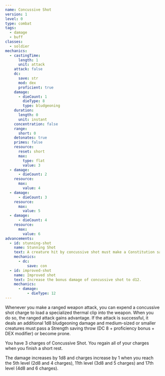 ```yaml
---
name: Concussive Shot
version: 1
level: 0
type: combat
tags:
  - damage
  - buff
classes:
  - soldier
mechanics:
  - castingTime:
      length: 1
      unit: attack
    attack: false
    dc:
      save: str
      mod: dex
      proficient: true
    damage:
      - dieCount: 1
        dieType: 8
        type: bludgeoning
    duration:
      length: 0
      unit: instant
    concentration: false
    range:
      short: 0
    detonates: true
    primes: false
    resource:
      reset: short
      max:
        type: flat
        value: 3
  - damage:
      - dieCount: 2
    resource:
      max:
        value: 4
  - damage:
      - dieCount: 3
    resource:
      max:
        value: 5
  - damage:
      - dieCount: 4
    resource:
      max:
        value: 6
advancements:
  - id: stunning-shot
    name: Stunning Shot
    text: A creature hit by concussive shot must make a Constitution saving throw instead of a Strength saving throw. On a failed save, the creature is stunned until the end of its next turn.
    mechanics:
      - dc:
          save: con
  - id: improved-shot
    name: Improved shot
    text: Increase the bonus damage of concussive shot to d12.
    mechanics:
      - damage:
          - dieType: 12
---
```

Whenever you make a ranged weapon attack, you can expend a concussive shot charge to load a specialized thermal clip into the weapon. When you do so, the ranged attack gains advantage. If the attack is successful, it deals an additional 1d8 bludgeoning damage and medium-sized or smaller creatures must pass a Strength saving throw (DC 8 + proficiency bonus + DEX modifier) or become prone.

You have 3 charges of Concussive Shot. You regain all of your charges when you finish a short rest.

The damage increases by 1d8 and charges increase by 1 when you reach the 5th level (2d8 and 4 charges), 11th level (3d8 and 5 charges) and 17th level (4d8 and 6 charges).
